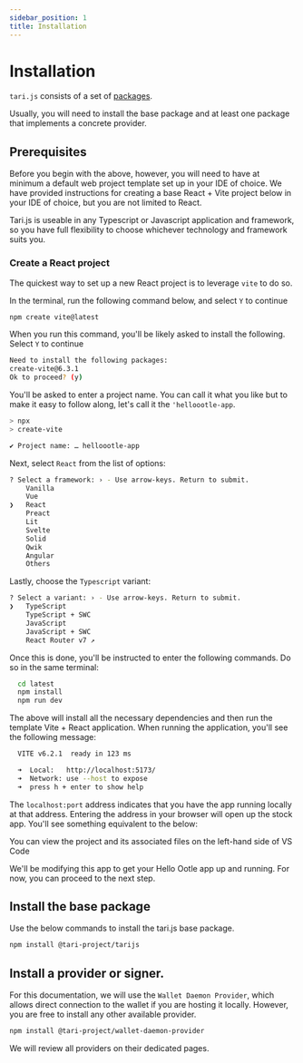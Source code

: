 ```yaml
---
sidebar_position: 1
title: Installation
---
```


# Installation

`tari.js` consists of a set of [packages](https://github.com/tari-project/tari.js/tree/main/packages).

Usually, you will need to install the base package and at least one package that implements a concrete provider.

## Prerequisites

Before you begin with the above, however, you will need to have at minimum a default web project template set up in your IDE of choice. We have provided instructions for creating a base React + Vite project below in your IDE of choice, but you are not limited to React. 

Tari.js is useable in any Typescript or Javascript application and framework, so you have full flexibility to choose whichever technology and framework suits you.


### Create a React project

The quickest way to set up a new React project is to leverage `vite` to do so.

In the terminal, run the following command below, and select `Y` to continue

```bash
npm create vite@latest
```

When you run this command, you'll be likely asked to install the following. Select `Y` to continue

```bash
Need to install the following packages:
create-vite@6.3.1
Ok to proceed? (y)
```

You'll be asked to enter a project name. You can call it what you like but to make it easy to follow along, let's call it the `'helloootle-app`. 

```bash
> npx
> create-vite

✔ Project name: … helloootle-app
```
Next, select `React` from the list of options:

```bash
? Select a framework: › - Use arrow-keys. Return to submit.
    Vanilla
    Vue
❯   React
    Preact
    Lit
    Svelte
    Solid
    Qwik
    Angular
    Others
```

Lastly, choose the `Typescript` variant:

```bash
? Select a variant: › - Use arrow-keys. Return to submit.
❯   TypeScript
    TypeScript + SWC
    JavaScript
    JavaScript + SWC
    React Router v7 ↗
```

Once this is done, you'll be instructed to enter the following commands. Do so in the same terminal:

```bash
  cd latest
  npm install
  npm run dev
```

The above will install all the necessary dependencies and then run the template Vite + React application. When running the application, you'll see the following message:

```bash
  VITE v6.2.1  ready in 123 ms

  ➜  Local:   http://localhost:5173/
  ➜  Network: use --host to expose
  ➜  press h + enter to show help
```

The `localhost:port` address indicates that you have the app running locally at that address. Entering the address in your browser will open up the stock app. You'll see something equivalent to the below:

You can view the project and its associated files on the left-hand side of VS Code

We'll be modifying this app to get your Hello Ootle app up and running. For now, you can proceed to the next step.

## Install the base package

Use the below commands to install the tari.js base package.

```bash npm2yarn
npm install @tari-project/tarijs
```

## Install a provider or signer.

For this documentation, we will use the `Wallet Daemon Provider`, which allows direct connection to the wallet if you are hosting it locally.
However, you are free to install any other available provider.

```bash npm2yarn
npm install @tari-project/wallet-daemon-provider
```

We will review all providers on their dedicated pages.
